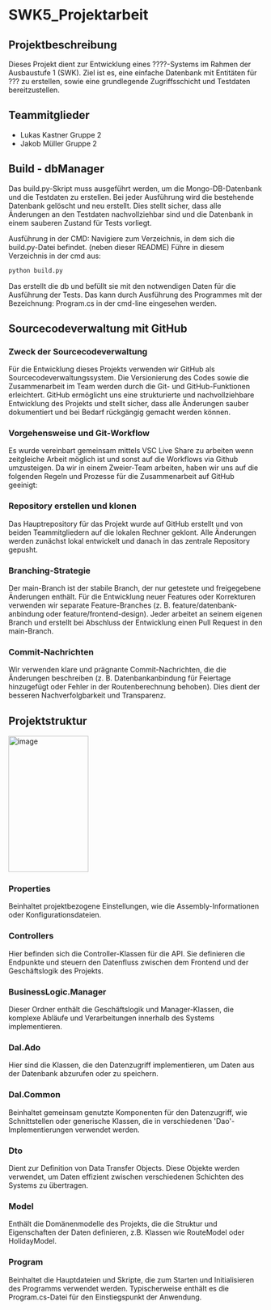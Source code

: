 # SWK5_Projektarbeit
## Projektbeschreibung
Dieses Projekt dient zur Entwicklung eines ????-Systems im Rahmen der Ausbaustufe 1 (SWK). Ziel ist es, eine einfache Datenbank mit Entitäten für ??? zu erstellen, sowie eine grundlegende Zugriffsschicht und Testdaten bereitzustellen.

## Teammitglieder
- Lukas Kastner Gruppe 2
- Jakob Müller Gruppe 2

## Build - dbManager
Das build.py-Skript muss ausgeführt werden, um die Mongo-DB-Datenbank und die Testdaten zu erstellen. Bei jeder Ausführung wird die bestehende Datenbank gelöscht und neu erstellt. Dies stellt sicher, dass alle Änderungen an den Testdaten nachvollziehbar sind und die Datenbank in einem sauberen Zustand für Tests vorliegt.

Ausführung in der CMD:
Navigiere zum Verzeichnis, in dem sich die build.py-Datei befindet. (neben dieser README) Führe in diesem Verzeichnis in der cmd aus:

```py
python build.py
```
Das erstellt die db und befüllt sie mit den notwendigen Daten für die Ausführung der Tests. Das kann durch Ausführung des Programmes mit der Bezeichnung: Program.cs in der cmd-line eingesehen werden.

## Sourcecodeverwaltung mit GitHub
### Zweck der Sourcecodeverwaltung
Für die Entwicklung dieses Projekts verwenden wir GitHub als Sourcecodeverwaltungssystem. Die Versionierung des Codes sowie die Zusammenarbeit im Team werden durch die Git- und GitHub-Funktionen erleichtert. GitHub ermöglicht uns eine strukturierte und nachvollziehbare Entwicklung des Projekts und stellt sicher, dass alle Änderungen sauber dokumentiert und bei Bedarf rückgängig gemacht werden können.

### Vorgehensweise und Git-Workflow
Es wurde vereinbart gemeinsam mittels VSC Live Share zu arbeiten wenn zeitgleiche Arbeit möglich ist und sonst auf die Workflows via Github umzusteigen. Da wir in einem Zweier-Team arbeiten, haben wir uns auf die folgenden Regeln und Prozesse für die Zusammenarbeit auf GitHub geeinigt:

### Repository erstellen und klonen
Das Hauptrepository für das Projekt wurde auf GitHub erstellt und von beiden Teammitgliedern auf die lokalen Rechner geklont. Alle Änderungen werden zunächst lokal entwickelt und danach in das zentrale Repository gepusht.

### Branching-Strategie

Der main-Branch ist der stabile Branch, der nur getestete und freigegebene Änderungen enthält.
Für die Entwicklung neuer Features oder Korrekturen verwenden wir separate Feature-Branches (z. B. feature/datenbank-anbindung oder feature/frontend-design).
Jeder arbeitet an seinem eigenen Branch und erstellt bei Abschluss der Entwicklung einen Pull Request in den main-Branch.

### Commit-Nachrichten

Wir verwenden klare und prägnante Commit-Nachrichten, die die Änderungen beschreiben (z. B. Datenbankanbindung für Feiertage hinzugefügt oder Fehler in der Routenberechnung behoben).
Dies dient der besseren Nachverfolgbarkeit und Transparenz.

## Projektstruktur

<img width="158" height="269" alt="image" src="https://github.com/user-attachments/assets/944537b2-080a-4807-8859-b6ae3f8e6803" />

### Properties
Beinhaltet projektbezogene Einstellungen, wie die Assembly-Informationen oder Konfigurationsdateien.

### Controllers
Hier befinden sich die Controller-Klassen für die API. Sie definieren die Endpunkte und steuern den Datenfluss zwischen dem Frontend und der Geschäftslogik des Projekts.

### BusinessLogic.Manager
Dieser Ordner enthält die Geschäftslogik und Manager-Klassen, die komplexe Abläufe und Verarbeitungen innerhalb des Systems implementieren.

### Dal.Ado
Hier sind die Klassen, die den Datenzugriff implementieren, um Daten aus der Datenbank abzurufen oder zu speichern.

### Dal.Common
Beinhaltet gemeinsam genutzte Komponenten für den Datenzugriff, wie Schnittstellen oder generische Klassen, die in verschiedenen 'Dao'-Implementierungen verwendet werden.

### Dto
Dient zur Definition von Data Transfer Objects. Diese Objekte werden verwendet, um Daten effizient zwischen verschiedenen Schichten des Systems zu übertragen.

### Model
Enthält die Domänenmodelle des Projekts, die die Struktur und Eigenschaften der Daten definieren, z.B. Klassen wie RouteModel oder HolidayModel.

### Program
Beinhaltet die Hauptdateien und Skripte, die zum Starten und Initialisieren des Programms verwendet werden. Typischerweise enthält es die Program.cs-Datei für den Einstiegspunkt der Anwendung.
